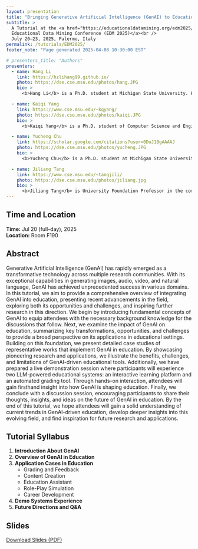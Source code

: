 ```yaml
---
layout: presentation
title: "Bringing Generative Artificial Intelligence (GenAI) to Education"
subtitle: >
  A Tutorial at the <a href="https://educationaldatamining.org/edm2025/" target="_blank">
  Educational Data Mining Conference (EDM 2025)</a><br />
  July 20–23, 2025, Palermo, Italy
permalink: /tutorials/EDM2025/
footer_note: "Page generated 2025-04-08 10:30:00 EST"

# presenters_title: "Authors"
presenters:
  - name: Hang Li
    link: https://hzlihang99.github.io/
    photo: https://dse.cse.msu.edu/photos/hang.JPG
    bio: >
      <b>Hang Li</b> is a Ph.D. student at Michigan State University. He holds an M.S. in Statistics from the University of Illinois at Urbana-Champaign and a B.S. in Information and Computing Science from Beijing Jiaotong University. His research interests include Graph Neural Networks, Generative AI, and AI for Education. He has received several accolades, including 2nd Place in the OGB-LSC @ NeurIPS Node Classification Competition and 1st Place in the ACM Ubicomp STABILO Time Series Classification Challenge 2020. His prior research has been published in top-tier AI and education conferences, including AAAI, KDD, EMNLP, AIED, and EDM, among others. He regularly serves as an external reviewer for various data mining, natural language processing and machine learning conferences including ACL, AAAI, WWW, KDD, TKDE, IJCAI, etc.

  - name: Kaiqi Yang
    link: https://www.cse.msu.edu/~kqyang/
    photo: https://dse.cse.msu.edu/photos/kaiqi.JPG
    bio: >
      <b>Kaiqi Yang</b> is a Ph.D. student of Computer Science and Engineering at Michigan State University. He received a Master’s degree in Applied Statistics and a Bachelor’s degree in Sociology from Fudan University. His research interests include Social Computing, AI for Social Science, and Social Networks. His work has been accepted at leading conferences on data mining and natural language processing, such as CIKM, EMNLP, and AIED. He serves as a reviewer for ACL, TKDD, TKDE, CIKM, KDD, RecSys, etc.

  - name: Yucheng Chu
    link: https://scholar.google.com/citations?user=0DuJ1BgAAAAJ
    photo: https://dse.cse.msu.edu/photos/yucheng.JPG
    bio: >
      <b>Yucheng Chu</b> is a Ph.D. student at Michigan State University. She holds a B.S. in Computer Science from Columbia University. Her research interests include Generative AI and AI for Education. Her prior research has been published in top-tier AI and education conferences such as AIED.

  - name: Jiliang Tang
    link: https://www.cse.msu.edu/~tangjili/
    photo: https://dse.cse.msu.edu/photos/jiliang.jpg
    bio: >
      <b>Jiliang Tang</b> is University Foundation Professor in the computer science and engineering department at Michigan State University. He got one early promotion to Associate Professor in 2021 and then a promotion to Full Professor (designated as MSU Foundation Professor) in 2022. Before that, he was a research scientist in Yahoo Research. He got his Ph.D. from Arizona State University in 2015 and MS and BE from Beijing Institute of Technology in 2010 and 2008, respectively. His research interests include graph machine learning, trustworthy AI, and their applications in Education. He authored the first comprehensive book “Deep Learning on Graphs” with Cambridge University Press and developed various well-received open-sourced tools including scikit-feature for feature selection, DeepRobust for trustworthy AI, and DANCE for single-cell analysis. He was the recipient of various career awards (2022 AI’s 10 to Watch, 2022 IAPR J. K. Aggarwal, 2022 SIAM SDM, 2021 IEEE ICDM, 2021 IEEE Big Data Security, 2020 ACM SIGKDD, 2019 NSF), numerous industrial faculty awards (Meta, JP Morgan, Amazon, Cisco, Johnson & Johnson, Criteo Labs and SNAP), and 8 best paper awards (or runner-ups) including WSDM 2018 and KDD 2016. He serves as conference organizer (e.g., KDD, SIGIR, WSDM, and SDM) and journal editor (e.g., TKDD, TKDE, and TOIS). He has published his research in highly ranked journals and top conference proceedings, which have 43,000+ citations with an h-index of 98 and extensive media coverage.
---
```


## Time and Location
**Time:** Jul 20 (full-day), 2025  
**Location:** Room F190  

## Abstract
Generative Artificial Intelligence (GenAI) has rapidly emerged as a transformative technology across multiple research communities. With its exceptional capabilities in generating images, audio, video, and natural language, GenAI has achieved unprecedented success in various domains. In this tutorial, we aim to provide a comprehensive overview of integrating GenAI into education, presenting recent advancements in the field, exploring both its opportunities and challenges, and inspiring further research in this direction. We begin by introducing fundamental concepts of GenAI to equip attendees with the necessary background knowledge for the discussions that follow. Next, we examine the impact of GenAI on education, summarizing key transformations, opportunities, and challenges to provide a broad perspective on its applications in educational settings. Building on this foundation, we present detailed case studies of representative works that implement GenAI in education. By showcasing pioneering research and applications, we illustrate the benefits, challenges, and limitations of GenAI-driven educational tools. Additionally, we have prepared a live demonstration session where participants will experience two LLM-powered educational systems: an interactive learning platform and an automated grading tool. Through hands-on interaction, attendees will gain firsthand insight into how GenAI is shaping education. Finally, we conclude with a discussion session, encouraging participants to share their thoughts, insights, and ideas on the future of GenAI in education. By the end of this tutorial, we hope attendees will gain a solid understanding of current trends in GenAI-driven education, develop deeper insights into this evolving field, and find inspiration for future research and applications.

## Tutorial Syllabus
1. **Introduction About GenAI**  
2. **Overview of GenAI in Education**  
3. **Application Cases in Education**  
   - Grading and Feedback  
   - Content Creation  
   - Education Assistant  
   - Role-Play Simulation  
   - Career Development  
4. **Demo Systems Experience**  
5. **Future Directions and Q&A**

## Slides
<a href="{{ '/assets/files/EDM2025 GenAI Tutorial compressed.pdf' | relative_url }}" 
   class="btn btn-sm btn-primary ml-2 align-baseline" target="_blank">
   <i class="fas fa-file-pdf"></i> Download Slides (PDF) 
</a>
